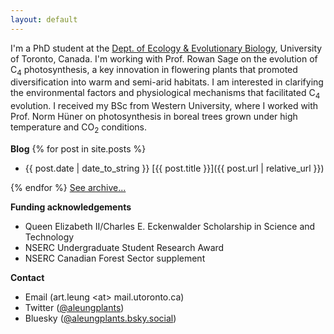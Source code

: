 ```yaml
---
layout: default
---
```


[](/assets/portrait.jpg)

I'm a PhD student at the <a href='https://eeb.utoronto.ca'>Dept. of Ecology & Evolutionary Biology</a>, University of Toronto, Canada. I'm working with Prof. Rowan Sage on the evolution of C<sub>4</sub> photosynthesis, a key innovation in flowering plants that promoted diversification into warm and semi-arid habitats. I am interested in clarifying the environmental factors and physiological mechanisms that facilitated C<sub>4</sub> evolution. I received my BSc from Western University, where I worked with Prof. Norm Hüner on photosynthesis in boreal trees grown under high temperature and CO<sub>2</sub> conditions.

**Blog**
{% for post in site.posts %}
- {{ post.date | date_to_string }} [{{ post.title }}]({{ post.url | relative_url }})<br>

{% endfor %}
[See archive...](/archive)

**Funding acknowledgements**
- Queen Elizabeth II/Charles E. Eckenwalder Scholarship in Science and Technology
- NSERC Undergraduate Student Research Award
- NSERC Canadian Forest Sector supplement

**Contact**
- Email (art.leung \<at\> mail.utoronto.ca)
- Twitter ([@aleungplants](https://twitter.com/aleungplants))
- Bluesky ([@aleungplants.bsky.social](https://bsky.app/profile/aleungplants.bsky.social))

